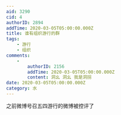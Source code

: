 ```yaml
---
aid: 3290
cid: 4
authorID: 2894
addTime: 2020-03-05T05:00:00.000Z
title: 谁有组织游行的群
tags:
    - 游行
    - 组织
comments:
    -
        authorID: 2156
        addTime: 2020-03-05T05:00:00.000Z
        content: 洞幺 洞幺 我是洞拐
date: 2020-03-05T05:00:00.000Z
category: 水
---
```


之前微博号召五四游行的微博被控评了
